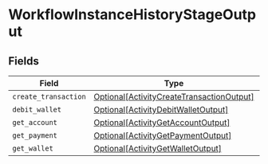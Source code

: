 # WorkflowInstanceHistoryStageOutput


## Fields

| Field                                                                                               | Type                                                                                                | Required                                                                                            | Description                                                                                         |
| --------------------------------------------------------------------------------------------------- | --------------------------------------------------------------------------------------------------- | --------------------------------------------------------------------------------------------------- | --------------------------------------------------------------------------------------------------- |
| `create_transaction`                                                                                | [Optional[ActivityCreateTransactionOutput]](../../models/shared/activitycreatetransactionoutput.md) | :heavy_minus_sign:                                                                                  | N/A                                                                                                 |
| `debit_wallet`                                                                                      | [Optional[ActivityDebitWalletOutput]](../../models/shared/activitydebitwalletoutput.md)             | :heavy_minus_sign:                                                                                  | N/A                                                                                                 |
| `get_account`                                                                                       | [Optional[ActivityGetAccountOutput]](../../models/shared/activitygetaccountoutput.md)               | :heavy_minus_sign:                                                                                  | N/A                                                                                                 |
| `get_payment`                                                                                       | [Optional[ActivityGetPaymentOutput]](../../models/shared/activitygetpaymentoutput.md)               | :heavy_minus_sign:                                                                                  | N/A                                                                                                 |
| `get_wallet`                                                                                        | [Optional[ActivityGetWalletOutput]](../../models/shared/activitygetwalletoutput.md)                 | :heavy_minus_sign:                                                                                  | N/A                                                                                                 |